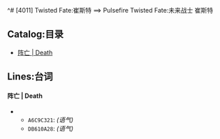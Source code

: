 ^# [4011] Twisted Fate:崔斯特 ==> Pulsefire Twisted Fate:未来战士 崔斯特

## Catalog:目录
* [阵亡 | Death](#阵亡--Death)

## Lines:台词
#### 阵亡 | Death
- - `A6C9C321`: *(语气)*
  - `DB610A28`: *(语气)*
